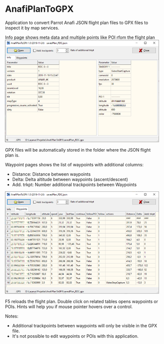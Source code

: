 # AnafiPlanToGPX
Application to convert Parrot Anafi JSON flight plan files to GPX files to inspect it by map services.

Info page shows meta data and multiple points like POI rfom the flight plan
![Meta data](Metadata.png)

GPX files will be automatically stored in the folder where the JSON flight plan is.

Waypoint pages shows the list of waypoints with additional columns:
- Distance: Distance between waypoints
- Delta: Delta altitude between waypoints (ascent/descent)
- Add. trkpt: Number additional trackpoints between Waypoints

![Waypoints](WPTdata.png)

F5 reloads the flight plan. Double click on related tables opens waypoints or POIs.
Hints will help you if mouse pointer hovers over a control.

Notes: 
- Additional trackpoints between waypoints will only be visible in the GPX file.
- It's not possible to edit waypoints or POIs with this application.
